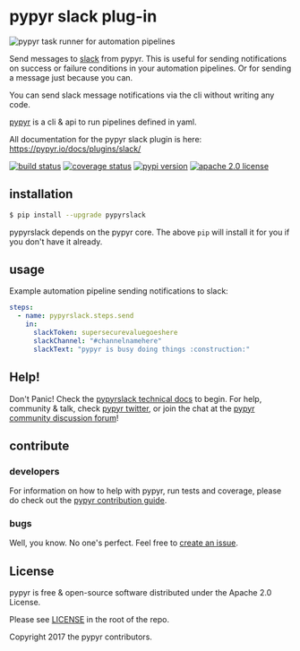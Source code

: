 # pypyr slack plug-in

![pypyr task runner for automation pipelines](https://pypyr.io/images/2x1/pypyr-taskrunner-yaml-pipeline-automation-1200x600.1bd2401e4f8071d85bcb1301128e4717f0f54a278e91c9c350051191de9d22c0.png)

Send messages to [slack](https://slack.com/) from pypyr. This is useful
for sending notifications on success or failure conditions in your automation 
pipelines. Or for sending a message just because you can.

You can send slack message notifications via the cli without writing any code.

[pypyr](https://pypyr.io/) is a cli & api to run pipelines 
defined in yaml.

All documentation for the pypyr slack plugin is here: 
https://pypyr.io/docs/plugins/slack/

[![build status](https://github.com/pypyr/pypyr-slack/workflows/lint-test-build/badge.svg)](https://github.com/pypyr/pypyr-slack/actions)
[![coverage status](https://codecov.io/gh/pypyr/pypyr-slack/branch/main/graph/badge.svg)](https://codecov.io/gh/pypyr/pypyr-slack)
[![pypi version](https://badge.fury.io/py/pypyrslack.svg)](https://pypi.python.org/pypi/pypyrslack/)
[![apache 2.0 license](https://img.shields.io/github/license/pypyr/pypyr-slack)](https://opensource.org/licenses/Apache-2.0)


## installation
```bash
$ pip install --upgrade pypyrslack
```

pypyrslack depends on the pypyr core. The above `pip` will install it
for you if you don't have it already.

## usage
Example automation pipeline sending notifications to slack:

```yaml
steps:
  - name: pypyrslack.steps.send
    in:
      slackToken: supersecurevaluegoeshere
      slackChannel: "#channelnamehere"
      slackText: "pypyr is busy doing things :construction:"
```

## Help!
Don't Panic! Check the 
[pypyrslack technical docs](https://pypyr.io/docs/plugins/slack/) to begin. 
For help, community & talk, check 
[pypyr twitter](https://twitter.com/pypyrpipes/), or join the chat at the 
[pypyr community discussion forum](https://github.com/pypyr/pypyr/discussions)!

## contribute
### developers
For information on how to help with pypyr, run tests and coverage,
please do check out the [pypyr contribution
guide](https://pypyr.io/docs/contributing/).

### bugs
Well, you know. No one's perfect. Feel free to [create an
issue](https://github.com/pypyr/pypyr-slack/issues/new).

## License
pypyr is free & open-source software distributed under the Apache 2.0 License.

Please see [LICENSE](LICENSE) in the root of the repo.

Copyright 2017 the pypyr contributors.
